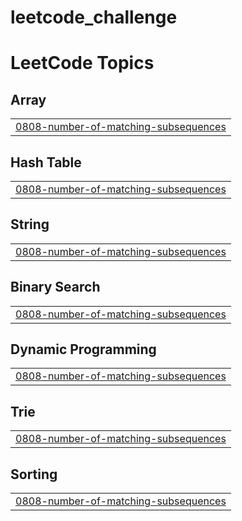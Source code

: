 # leetcode_challenge
<!---LeetCode Topics Start-->
# LeetCode Topics
## Array
|  |
| ------- |
| [0808-number-of-matching-subsequences](https://github.com/FaiqQazi/leetcode_challenge/tree/master/0808-number-of-matching-subsequences) |
## Hash Table
|  |
| ------- |
| [0808-number-of-matching-subsequences](https://github.com/FaiqQazi/leetcode_challenge/tree/master/0808-number-of-matching-subsequences) |
## String
|  |
| ------- |
| [0808-number-of-matching-subsequences](https://github.com/FaiqQazi/leetcode_challenge/tree/master/0808-number-of-matching-subsequences) |
## Binary Search
|  |
| ------- |
| [0808-number-of-matching-subsequences](https://github.com/FaiqQazi/leetcode_challenge/tree/master/0808-number-of-matching-subsequences) |
## Dynamic Programming
|  |
| ------- |
| [0808-number-of-matching-subsequences](https://github.com/FaiqQazi/leetcode_challenge/tree/master/0808-number-of-matching-subsequences) |
## Trie
|  |
| ------- |
| [0808-number-of-matching-subsequences](https://github.com/FaiqQazi/leetcode_challenge/tree/master/0808-number-of-matching-subsequences) |
## Sorting
|  |
| ------- |
| [0808-number-of-matching-subsequences](https://github.com/FaiqQazi/leetcode_challenge/tree/master/0808-number-of-matching-subsequences) |
<!---LeetCode Topics End-->